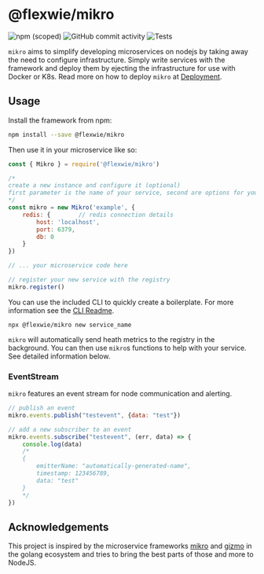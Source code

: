 # @flexwie/mikro

![npm (scoped)](https://img.shields.io/npm/v/@flexwie/mikro)
![GitHub commit activity](https://img.shields.io/github/commit-activity/m/flexwie/mikro)
![Tests](https://github.com/fosscom/mikro/workflows/Tests/badge.svg)

`mikro` aims to simplify developing microservices on nodejs by taking away the need to configure infrastructure. Simply write services with the framework and deploy them by ejecting the infrastructure for use with Docker or K8s. Read more on how to deploy `mikro` at [Deployment](#deployment).

## Usage
Install the framework from npm:
```sh
npm install --save @flexwie/mikro
```

Then use it in your microservice like so:
```javascript
const { Mikro } = require('@flexwie/mikro')

/*
create a new instance and configure it (optional)
first parameter is the name of your service, second are options for your environement
*/
const mikro = new Mikro('example', {
    redis: {        // redis connection details
        host: 'localhost',
        port: 6379,
        db: 0
    }
})

// ... your microservice code here

// register your new service with the registry
mikro.register()

```

You can use the included CLI to quickly create a boilerplate. For more information see the [CLI Readme](/cli).

```
npx @flexwie/mikro new service_name
```

`mikro` will automatically send heath metrics to the registry in the background. You can then use `mikro`s functions to help with your service. See detailed information below.

### EventStream
`mikro` features an event stream for node communication and alerting.

```javascript
// publish an event
mikro.events.publish("testevent", {data: "test"})

// add a new subscriber to an event
mikro.events.subscribe("testevent", (err, data) => {
    console.log(data)
    /*
    {
        emitterName: "automatically-generated-name",
        timestamp: 123456789,
        data: "test"
    }
    */
})
```
## Acknowledgements
This project is inspired by the microservice frameworks [mikro]() and [gizmo]() in the golang ecosystem and tries to bring the best parts of those and more to NodeJS.
